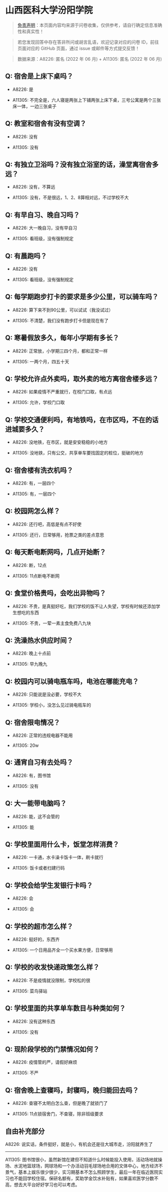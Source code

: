 # 山西医科大学汾阳学院

> [免责声明](https://colleges.chat/#_3)：本页面内容均来源于问卷收集，仅供参考，请自行确定信息准确性和真实性！

> 若您发现回答中存在答非所问或胡言乱语，欢迎记录对应的问卷 ID，前往页面对应的 GitHub 页面，通过 issue 或邮件等方式提交反馈！

> 数据来源：A8226: 匿名 (2022 年 06 月) + A11305: 匿名 (2022 年 06 月)

## Q: 宿舍是上床下桌吗？

- A8226: 是

- A11305: 不完全是，六人寝是两张上下铺两张上床下桌，三号公寓是两个三张床一体，一边三张桌子

## Q: 教室和宿舍有没有空调？

- A8226: 没有

- A11305: 没有

## Q: 有独立卫浴吗？没有独立浴室的话，澡堂离宿舍多远？

- A8226: 没有，不算远

- A11305: 没有，不是很远，1、2、8算相对远，不过学校不大

## Q: 有早自习、晚自习吗？

- A8226: 大一晚自习，没有早自习

- A11305: 看班级，没有强制规定

## Q: 有晨跑吗？

- A8226: 没有

- A11305: 看班级，没有强制规定

## Q: 每学期跑步打卡的要求是多少公里，可以骑车吗？

- A8226: 算下来不到90公里，可以试试（我没试过）

- A11305: 不清楚，我们没有跑步打卡但是现在有了

## Q: 寒暑假放多久，每年小学期有多长？

- A8226: 正常放，小学期三四个月，都和正常一样

- A11305: 一两个月，四五十天

## Q: 学校允许点外卖吗，取外卖的地方离宿舍楼多远？

- A8226: 如果疫情不严重就行，在校门口取，有点远

- A11305: 允许，学校门口取

## Q: 学校交通便利吗，有地铁吗，在市区吗，不在的话进城要多久？

- A8226: 没地铁，在市区，就是安安稳稳的小地方

- A11305: 没地铁，只有公交，共享单车要找固定的桩位，挺破的地方

## Q: 宿舍楼有洗衣机吗？

- A8226: 有，一层四个

- A11305: 有，一层四个

## Q: 校园网怎么样？

- A8226: 还行吧，高低是有点不好使

- A11305: 还行，日常够用，抢票之类的差点意思

## Q: 每天断电断网吗，几点开始断？

- A8226: 断，12点

- A11305: 11点断电不断网

## Q: 食堂价格贵吗，会吃出异物吗？

- A8226: 不贵，是真挺好吃，我们学校的饭不让人失望，学校有时候还添加学生想吃的东西

- A11305: 不贵，一荤一素主食免费八九块

## Q: 洗澡热水供应时间？

- A8226: 晚上十点前

- A11305: 早九晚九

## Q: 校园内可以骑电瓶车吗，电池在哪能充电？

- A8226: 只能说是没必要，学校不大

- A11305: 学校小，没怎么见过骑电瓶车的

## Q: 宿舍限电情况？

- A8226: 正常的违规电器不能用

- A11305: 20w

## Q: 通宵自习有去处吗？

- A8226: 有，图书馆

- A11305: 没有

## Q: 大一能带电脑吗？

- A8226: 能，这不会管的

- A11305: 能

## Q: 学校里面用什么卡，饭堂怎样消费？

- A8226: 一卡通，水卡澡卡饭卡一体，刷卡就行

- A11305: 饭卡或者扫建行码

## Q: 学校会给学生发银行卡吗？

- A8226: 会

- A11305: 会

## Q: 学校的超市怎么样？

- A8226: 挺好的，东西齐

- A11305: 一个日用品齐全一个买水果方便，日常够用

## Q: 学校的收发快递政策怎么样？

- A8226: 不是疫情就没限制，学校松的很

- A11305: 菜鸟驿站

## Q: 学校里面的共享单车数目与种类如何？

- A8226: 没有这种东西

- A11305: 没有

## Q: 现阶段学校的门禁情况如何？

- A8226: 疫情管的严，请假好麻烦

- A11305: 不严

## Q: 宿舍晚上查寝吗，封寝吗，晚归能回去吗？

- A8226: 查寝不太明白怎么查，但是晚了就锁门了

- A11305: 11点锁宿舍门，不查寝，除非班级要求

## 自由补充部分

A8226: 说实话，条件挺好，就是小，有机会还是往大城市走，汾阳就养生了

***

A11305: 图书馆很小，虽然新馆在建但不知道什么时候能投入使用，活动场地就操场、水泥地篮球场，网球场和一个办活动羽毛球场地合用的文体中心，地方经济不景气，基本上娱乐很少很少，实习期基本不怎么照顾学生，最后一年在临近医院实习也不能回学校住宿。保研名额有，奖助学金饮水补贴有，如果喜欢医学分数不高，想去大平台好好学习也可以考虑。
